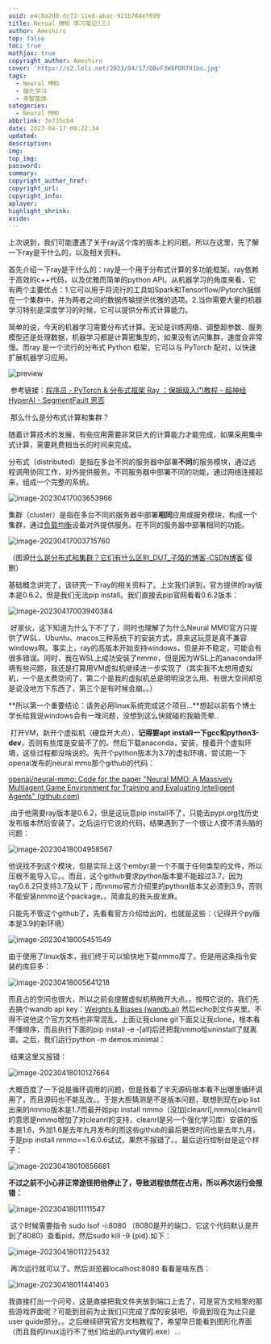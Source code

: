 ```yaml
---
uuid: e4c8a2d0-dc72-11ed-abac-911b764ef699
title: Nerual MMO 学习笔记(三)
author: Ameshiro
top: false
toc: true
mathjax: true
copyright_author: Ameshiro
cover: 'https://s2.loli.net/2023/04/17/OBvF3W8PDR791bo.jpg'
tags:
  - Newral MMO
  - 强化学习
  - 多智能体
categories:
  - Neural MMO
abbrlink: 3e735cb4
date: 2023-04-17 00:22:34
updated:
description:
img:
top_img:
password:
summary:
copyright_author_href:
copyright_url:
copyright_info:
aplayer:
highlight_shrink:
aside:
---
```


​		上次说到，我们可能遭遇了关于ray这个库的版本上的问题。所以在这里，先了解一下ray是干什么的，以及相关资料。

​		首先介绍一下ray是干什么的：ray是一个用于分布式计算的多功能框架。ray依赖于高效的c++代码，以及优雅而简单的python API。从机器学习的角度来看，它有两个主要优点：1.它可以用于将流行的工具如Spark和Tensorflow/Pytorch捆绑在一个集群中，并为两者之间的数据传输提供优雅的选项。2.当你需要大量的机器学习特别是深度学习的时候，它可以提供分布式计算能力。

​		简单的说，今天的机器学习需要分布式计算。无论是训练网络、调整超参数、服务模型还是处理数据，机器学习都是计算密集型的，如果没有访问集群，速度会非常慢。而ray 是一个流行的分布式 Python 框架，它可以与 PyTorch 配对，以快速扩展机器学习应用。

![preview](https://s2.loli.net/2023/04/17/9nkE8IFxelgi5Ao.png)

​		参考链接：[程序员 - PyTorch & 分布式框架 Ray ：保姆级入门教程 - 超神经HyperAI - SegmentFault 思否](https://segmentfault.com/a/1190000039283586)

​		那么什么是分布式计算和集群？

​		随着计算技术的发展，有些应用需要非常巨大的计算能力才能完成，如果采用集中式计算，需要耗费相当长的时间来完成。

​	     分布式（distributed）是指在多台不同的服务器中部署**不同**的服务模块，通过远程调用协同工作，对外提供服务。不同服务器中部署不同的功能，通过网络连接起来，组成一个完整的系统。

![image-20230417003653966](https://s2.loli.net/2023/04/17/WAqbORZnhv6zwce.png)

​		集群（cluster）是指在多台不同的服务器中部署**相同**应用或服务模块，构成一个集群，通过[负载均衡](https://so.csdn.net/so/search?q=负载均衡&spm=1001.2101.3001.7020)设备对外提供服务。在不同的服务器中部署相同的功能。

![image-20230417003715760](https://s2.loli.net/2023/04/17/x9NacUy2ZHCmf6G.png)

（图源[什么是分布式和集群？它们有什么区别_DUT_子陌的博客-CSDN博客](https://blog.csdn.net/qq_49948651/article/details/127003662) 侵删）

​		基础概念讲完了，该研究一下ray的相关资料了。上文我们讲到，官方提供的ray版本是0.6.2，但是我们无法pip install。我们直接去pip官网看看0.6.2版本：

![image-20230417003940384](https://s2.loli.net/2023/04/17/mMyFedYTgESP65X.png)

​		好家伙，这下知道为什么下不了了，同时也理解了为什么Neural MMO官方只提供了WSL、Ubuntu、macos三种系统下的安装方式，原来这玩意是真不兼容windows啊。事实上，ray的高版本开始支持windows，但是并不稳定，可能会有很多错误。同时，我在WSL上成功安装了nmmo，但是因为WSL上的anaconda环境有些问题，我还是打算用VM虚拟机继续进一步实现了（其实我不太想用虚拟机，一个是太费空间了，第二个是我的虚拟机总是明明没怎么用、有很大空间却总是说没地方下东西了，第三个是有时候会崩。。）

​		**所以第一个重要结论：请务必用linux系统完成这个项目...**想起以前有个博士学长给我说windows会有一堆问题，没想到这么快就碰的我脑壳晕..

​		打开VM，新开个虚拟机（硬盘开大点），**记得要apt install一下gcc和python3-dev**，否则有些库是安装不了的。然后下载anaconda，安装，接着开个虚拟环境，这些过程都没啥说的。先开个python版本为3.7的虚拟环境，尝试跑一下openai发布的neural mmo那个github的代码：

[openai/neural-mmo: Code for the paper "Neural MMO: A Massively Multiagent Game Environment for Training and Evaluating Intelligent Agents" (github.com)](https://github.com/openai/neural-mmo)

​		由于他需要ray版本是0.6.2，但是这玩意pip install不了，只能去pypi.org找历史发布版本然后安装了。之后运行它说的代码，结果遇到了一个很让人摸不清头脑的问题：

![image-20230418004958567](https://s2.loli.net/2023/04/18/WMqfrB2QAO8DXaY.png)

​		他说找不到这个模块，但是实际上这个embyr是一个不属于任何类型的文件，所以压根不能导入它。。而且，这个github要求python版本要不能超过3.7，因为ray0.6.2只支持3.7及以下；而nmmo官方介绍里的python版本又必须到3.9，否则不能安装nmmo这个package。。简直乱的我头皮发麻。

​		只能先不管这个github了，先看看官方介绍给出的，也就是这些：（记得开个py版本是3.9的新环境）

![image-20230418005451549](https://s2.loli.net/2023/04/18/iuP1qmwhUclKGsZ.png)

​		由于使用了linux版本，我们终于可以愉快地下载nmmo库了。但是用这条指令安装的库巨多：

![image-20230418005641218](https://s2.loli.net/2023/04/18/bmKR8PdlTDuCHev.png)

​		而且占的空间也很大，所以之前会提醒虚拟机稍微开大点。。按照它说的，我们先去搞个wandb api key：[Weights & Biases (wandb.ai)](https://wandb.ai/authorize)  然后echo到文件夹里。不得不说他这个官方文档也非常混乱，上面让我clone git下面又让我clone，根本看不懂顺序，而且执行下面的pip install -e -[all]后还把我nmmo给uninstall了就离谱。之后，我们运行python -m demos.minimal：

​		结果这里又报错：

![image-20230418010127664](https://s2.loli.net/2023/04/18/5cY7BMgnzDskEfP.png)

​		大概百度了一下说是循环调用的问题，但是我看了半天源码根本看不出哪里循环调用了，而且源码也不能乱改。。于是大胆猜测是不是版本问题，联想到现在pip list出来的nmmo版本是1.7而最开始pip install nmmo（没加[cleanrl],nmmo[cleanrl]的意思是nmmo增加了对cleanrl的支持，cleanrl是另一个强化学习库）安装的版本是1.6，外加1.6是去年九月发布的而这些github的最后更改时间也是去年九月，于是pip install nmmo==1.6.0.6试试，果然不报错了。。最后运行控制台是这个样子：

![image-20230418010656681](https://s2.loli.net/2023/04/18/aNghYerktKwM5dT.png)

​		**不过之前不小心非正常途径把他停止了，导致进程依然在占用，所以再次运行会报错：**

![image-20230418011111547](https://s2.loli.net/2023/04/18/lIJorjfTUHhi7Et.png)

​		这个时候需要指令 sudo lsof -i:8080 （8080是开的端口，它这个代码默认是开到了8080）查看pid，然后sudo kill -9 {pid}.如下：

![image-20230418011225432](https://s2.loli.net/2023/04/18/rWzdVbkZHAxqs26.png)

​		再次运行就可以了。然后浏览器localhost:8080 看看是啥东西：

![image-20230418011441403](https://s2.loli.net/2023/04/18/tRvDAyPSs1dMmOl.png)

​		我直接打出一个问号，这是直接把我文件夹放到端口上去了，可是官方文档里的那些游戏界面呢？可能到目前为止我们只完成了库的安装吧，毕竟到现在为止只是user guide部分。。之后继续研究官方文档教程了，希望早日能看到图形化界面（而且我的linux运行不了他们给出的unity做的.exe）... 
